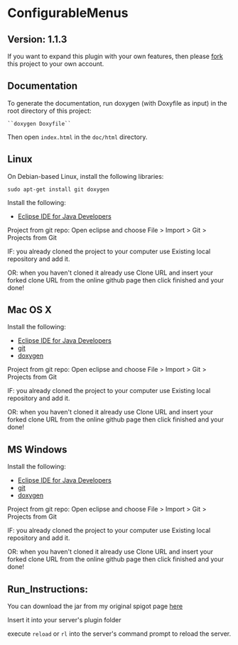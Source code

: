 ConfigurableMenus
========================

Version: 1.1.3
------------

If you want to expand this plugin with your own features, then please [fork](https://help.github.com/articles/fork-a-repo/) this project to your own account.

Documentation
-------------

To generate the documentation, run doxygen (with Doxyfile as input) in the root directory of this project:

	``doxygen Doxyfile``

Then open `index.html` in the `doc/html` directory.


Linux
-----

On Debian-based Linux, install the following libraries:

	sudo apt-get install git doxygen

Install the following:

- [Eclipse IDE for Java Developers](http://www.eclipse.org/downloads/packages/eclipse-ide-java-developers/oxygen2)

Project from git repo:
Open eclipse and choose File > Import > Git > Projects from Git

IF: you already cloned the project to your computer use Existing local repository and add it.

OR: when you haven't cloned it already use Clone URL and insert your forked clone URL from the online github page then click finished and your done!


Mac OS X
--------

Install the following:

- [Eclipse IDE for Java Developers](http://www.eclipse.org/downloads/packages/eclipse-ide-java-developers/oxygen2)
- [git](https://git-scm.com/downloads)
- [doxygen](http://www.stack.nl/~dimitri/doxygen/download.html#srcbin)

Project from git repo:
Open eclipse and choose File > Import > Git > Projects from Git

IF: you already cloned the project to your computer use Existing local repository and add it.

OR: when you haven't cloned it already use Clone URL and insert your forked clone URL from the online github page then click finished and your done!


MS Windows
----------

Install the following:

- [Eclipse IDE for Java Developers](http://www.eclipse.org/downloads/packages/eclipse-ide-java-developers/oxygen2)
- [git](https://git-scm.com/downloads)
- [doxygen](http://www.stack.nl/~dimitri/doxygen/download.html#srcbin)

Project from git repo:
Open eclipse and choose File > Import > Git > Projects from Git

IF: you already cloned the project to your computer use Existing local repository and add it.

OR: when you haven't cloned it already use Clone URL and insert your forked clone URL from the online github page then click finished and your done!


Run_Instructions:
-----------------

You can download the jar from my original spigot page [here](https://www.spigotmc.org/resources/configurablemenus.53083/)

Insert it into your server's plugin folder

execute `reload` or `rl` into the server's command prompt to reload the server.